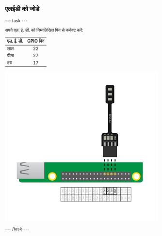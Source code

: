 ## एलईडी को जोडे

\--- task \---

अपने एल. ई. डी. को निम्नलिखित पिन से कनेक्ट करें:

| एल. ई. डी. | GPIO पिन |
| ---------- |:--------:|
| लाल        |    22    |
| पीला       |    27    |
| हरा        |    17    |

![पाई स्टोप gpio 22,27,17 और ground से जुड़ा हुआ है](images/Traffic-Lights-Diagram.png)

\--- /task \---